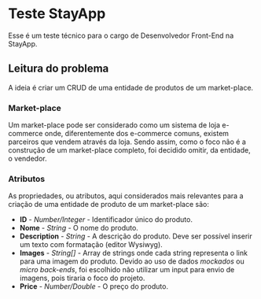 # Teste StayApp

Esse é um teste técnico para o cargo de Desenvolvedor Front-End na StayApp.

## Leitura do problema

A ideia é criar um CRUD de uma entidade de produtos de um market-place. 

### Market-place

Um market-place pode ser considerado como um sistema de loja e-commerce onde, diferentemente dos e-commerce comuns, existem parceiros que vendem através da loja. Sendo assim, como o foco não é a construção de um market-place completo, foi decidido omitir, da entidade, o vendedor.

### Atributos

As propriedades, ou atributos, aqui considerados mais relevantes para a criação de uma entidade de produto de um market-place são:

* **ID** - *Number/Integer* - Identificador único do produto.
* **Nome** - *String* - O nome do produto.
* **Description** - *String* - A descrição do produto. Deve ser possível inserir um texto com formatação (editor Wysiwyg).
* **Images** - *String[]* - Array de strings onde cada string representa o link para uma imagem do produto. Devido ao uso de dados *mockados* ou *micro back-ends*, foi escolhido não utilizar um input para envio de imagens, pois tiraria o foco do projeto.
* **Price** - *Number/Double* - O preço do produto.

